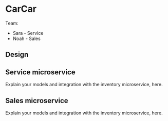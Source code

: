 # CarCar

Team:

* Sara - Service
* Noah - Sales

## Design

## Service microservice

Explain your models and integration with the inventory
microservice, here.

## Sales microservice

Explain your models and integration with the inventory
microservice, here.
